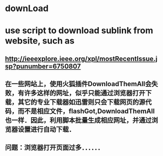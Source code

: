 downLoad
========
# use script to download sublink from website, such as
## http://ieeexplore.ieee.org/xpl/mostRecentIssue.jsp?punumber=6750807
## 在一些网站上，使用火狐插件DownloadThemAll会失败，有许多这样的网址，似乎只能通过浏览器打开下载，其它的专业下载器如迅雷则只会下载网页的源代码，而不是相应文件，flashGot,DownloadThemAll也一样．因此，利用脚本批量生成相应网址，并通过浏览器设置进行自动下载．
## 问题：浏览器打开页面过多．．．．．．

